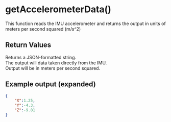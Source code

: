 # getAccelerometerData()

This function reads the IMU accelerometer and returns the output in units of meters per second squared (m/s^2)

## Return Values

Returns a JSON-formatted string.  
The output will data taken directly from the IMU.  
Output will be in meters per second squared.

## Example output (expanded)

```json
{
    "X":1.25,
    "Y":-4.3,
    "Z":-9.81
}
```
